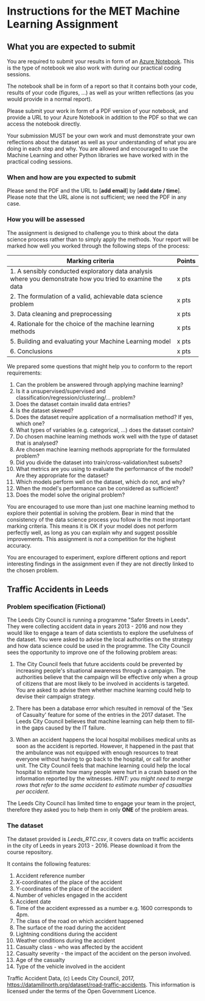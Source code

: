 # Instructions for the MET Machine Learning Assignment

## What you are expected to submit

You are required to submit your results in form of an [Azure Notebook](https://notebooks.azure.com/). This is the type of notebook we also work with during our practical coding sessions.

The notebook shall be in form of a report so that it contains both your code, results of your code (figures, ...) as well as your written reflections (as you would provide in a normal report).

Please submit your work in form of a PDF version of your notebook, and provide a URL to your Azure Notebook in addition to the PDF so that we can access the notebook directly.

Your submission MUST be your own work and must demonstrate your own reflections about the dataset as well as your understanding of what you are doing in each step and why. You are allowed and encouraged to use the Machine Learning and other Python libraries we have worked with in the practical coding sessions.

### When and how are you expected to submit

Please send the PDF and the URL to [**add email**] by [**add date / time**].
Please note that the URL alone is not sufficient; we need the PDF in any case.

### How you will be assessed

The assignment is designed to challenge you to think about the data science process rather than to simply apply the methods. Your report will be marked how well you worked through the following steps of the process:

|Marking criteria|Points|
|------|------|
|1. A sensibly conducted exploratory data analysis where you demonstrate how you tried to examine the data|x pts|
|2. The formulation of a valid, achievable data science problem|x pts|
|3. Data cleaning and preprocessing|x pts|
|4. Rationale for the choice of the machine learning methods|x pts|
|5. Building and evaluating your Machine Learning model |x pts|
|6. Conclusions|x pts|

We prepared some questions that might help you to conform to the report requirements:

1. Can the problem be answered through applying machine learning?
2. Is it a unsupervised/supervised and classification/regression/clustering/... problem?
3. Does the dataset contain invalid data entries?
4. Is the dataset skewed?
5. Does the dataset require application of a normalisation method? If yes, which one?
6. What types of variables (e.g. categorical, ...) does the dataset contain?
7. Do chosen machine learning methods work well with the type of dataset that is analysed?
8. Are chosen machine learning methods appropriate for the formulated problem?
9. Did you divide the dataset into train/cross-validation/test subsets?
10. What metrics are you using to evaluate the performance of the model? Are they appropriate for the dataset?
11. Which models perform well on the dataset, which do not, and why?
12. When the model's performance can be considered as sufficient?
13. Does the model solve the original problem?

You are encouraged to use more than just one machine learning method to explore their potential in solving the problem. Bear in mind that the consistency of the data science process you follow is the most important marking criteria. This means it is OK if your model does not perform perfectly well, as long as you can explain why and suggest possible improvements. This assignment is _not_ a competition for the highest accuracy.

You are encouraged to experiment, explore different options and report interesting findings in the assignment even if they are not directly linked to the chosen problem.

## Traffic Accidents in Leeds

### Problem specification (Fictional)
The Leeds City Council is running a programme "Safer Streets in Leeds". They were collecting accident data in years 2013 - 2016 and now they would like to engage a team of data scientists to explore the usefulness of the dataset. You were asked to advise the local authorities on the strategy and how data science could be used in the programme. The City Council sees the opportunity to improve one of the following problem areas:

1. The City Council feels that future accidents could be prevented by increasing people's situational awareness through a campaign. The authorities believe that the campaign will be effective only when a group of citizens that are most likely to be involved in accidents is targeted. You are asked to advise them whether machine learning could help to devise their campaign strategy.

2. There has been a database error which resulted in removal of the 'Sex of Casualty' feature for some of the entries in the 2017 dataset. The Leeds City Council believes that machine learning can help them to fill-in the gaps caused by the IT failure.

3. When an accident happens the local hospital mobilises medical units as soon as the accident is reported. However, it happened in the past that the ambulance was not equipped with enough resources to treat everyone without having to go back to the hospital, or call for another unit. The City Council feels that machine learning could help the local hospital to estimate how many people were hurt in a crash based on the information reported by the witnesses. *HINT: you might need to merge rows that refer to the same accident to estimate number of casualties per accident*.

The Leeds City Council has limited time to engage your team in the project, therefore they asked you to help them in only <b>ONE</b> of the problem areas.

### The dataset

The dataset provided is *Leeds_RTC.csv*, it covers data on traffic accidents in the city of Leeds in years 2013 - 2016. Please download it from the course repository.

It contains the following features:
1. Accident reference number
2. X-coordinates of the place of the accident
3. Y-coordinates of the place of the accident
4. Number of vehicles engaged in the accident
5. Accident date
6. Time of the accident expressed as a number e.g. 1600 corresponds to 4pm.
7. The class of the road on which accident happened
8. The surface of the road during the accident
9. Lightning conditions during the accident
10. Weather conditions during the accident
11. Casualty class - who was affected by the accident
12. Casualty severity - the impact of the accident on the person involved.
13. Age of the casualty
14. Type of the vehicle involved in the accident

Traffic Accident Data, (c) Leeds City Council, 2017, https://datamillnorth.org/dataset/road-traffic-accidents. This information is licensed under the terms of the Open Government Licence.

